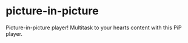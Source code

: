 # picture-in-picture
Picture-in-picture player! Multitask to your hearts content with this PiP player. 
